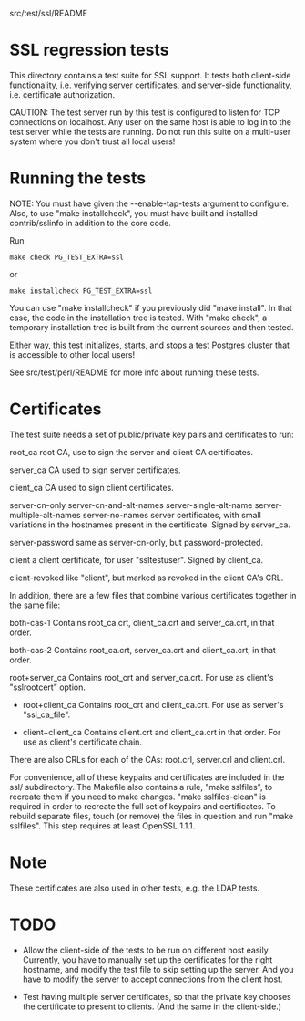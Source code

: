 src/test/ssl/README

SSL regression tests
====================

This directory contains a test suite for SSL support. It tests both
client-side functionality, i.e. verifying server certificates, and
server-side functionality, i.e. certificate authorization.

CAUTION: The test server run by this test is configured to listen for
TCP connections on localhost. Any user on the same host is able to
log in to the test server while the tests are running. Do not run this
suite on a multi-user system where you don't trust all local users!

Running the tests
=================

NOTE: You must have given the --enable-tap-tests argument to configure.
Also, to use "make installcheck", you must have built and installed
contrib/sslinfo in addition to the core code.

Run

    make check PG_TEST_EXTRA=ssl

or

    make installcheck PG_TEST_EXTRA=ssl

You can use "make installcheck" if you previously did "make install".
In that case, the code in the installation tree is tested.  With
"make check", a temporary installation tree is built from the current
sources and then tested.

Either way, this test initializes, starts, and stops a test Postgres
cluster that is accessible to other local users!

See src/test/perl/README for more info about running these tests.

Certificates
============

The test suite needs a set of public/private key pairs and certificates to
run:

root_ca
	root CA, use to sign the server and client CA certificates.

server_ca
	CA used to sign server certificates.

client_ca
	CA used to sign client certificates.

server-cn-only
server-cn-and-alt-names
server-single-alt-name
server-multiple-alt-names
server-no-names
	server certificates, with small variations in the hostnames present
        in the certificate. Signed by server_ca.

server-password
	same as server-cn-only, but password-protected.

client
	a client certificate, for user "ssltestuser". Signed by client_ca.

client-revoked
	like "client", but marked as revoked in the client CA's CRL.

In addition, there are a few files that combine various certificates together
in the same file:

both-cas-1
	Contains root_ca.crt, client_ca.crt and server_ca.crt, in that order.

both-cas-2
	Contains root_ca.crt, server_ca.crt and client_ca.crt, in that order.

root+server_ca
	Contains root_crt and server_ca.crt. For use as client's "sslrootcert"
	option.

* root+client_ca
	Contains root_crt and client_ca.crt. For use as server's "ssl_ca_file".

* client+client_ca
	Contains client.crt and client_ca.crt in that order. For use as client's
	certificate chain.

There are also CRLs for each of the CAs: root.crl, server.crl and client.crl.

For convenience, all of these keypairs and certificates are included in the
ssl/ subdirectory. The Makefile also contains a rule, "make sslfiles", to
recreate them if you need to make changes. "make sslfiles-clean" is required
in order to recreate the full set of keypairs and certificates. To rebuild
separate files, touch (or remove) the files in question and run "make sslfiles".
This step requires at least OpenSSL 1.1.1.

Note
====

These certificates are also used in other tests, e.g. the LDAP tests.

TODO
====

* Allow the client-side of the tests to be run on different host easily.
  Currently, you have to manually set up the certificates for the right
  hostname, and modify the test file to skip setting up the server. And you
  have to modify the server to accept connections from the client host.

* Test having multiple server certificates, so that the private key chooses
  the certificate to present to clients. (And the same in the client-side.)
